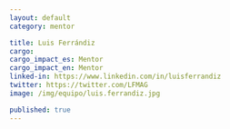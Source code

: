 ```yaml
---
layout: default
category: mentor

title: Luis Ferrándiz
cargo:
cargo_impact_es: Mentor
cargo_impact_en: Mentor
linked-in: https://www.linkedin.com/in/luisferrandiz
twitter: https://twitter.com/LFMAG
image: /img/equipo/luis.ferrandiz.jpg

published: true
---
```

